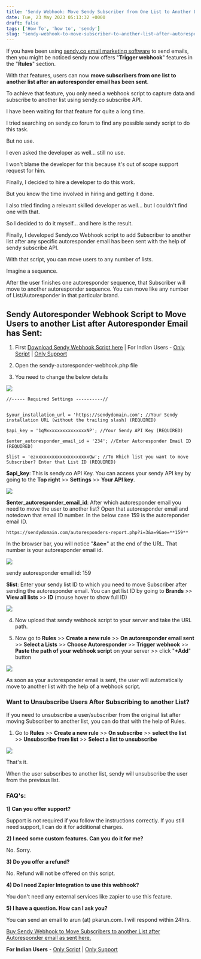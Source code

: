 ```yaml
---
title: 'Sendy Webhook: Move Sendy Subscriber from One List to Another List after the Autoresponder email sent'
date: Tue, 23 May 2023 05:13:32 +0000
draft: false
tags: ['How To', 'how to', 'sendy']
slug: "sendy-webhook-to-move-subscriber-to-another-list-after-autoresponder-email-sent"
---
```


If you have been using [sendy.co email marketing software](https://sendy.co/?ref=NMGZZ) to send emails, then you might be noticed sendy now offers "**Trigger webhook**" features in the "**Rules**" section.

With that features, users can now **move subscribers from one list to another list after an autoresponder email has been sent**.

To achieve that feature, you only need a webhook script to capture data and subscribe to another list using sendy.co subscribe API.

I have been waiting for that feature for quite a long time.

I tried searching on sendy.co forum to find any possible sendy script to do this task.

But no use.

I even asked the developer as well… still no use.

I won't blame the developer for this because it's out of scope support request for him.

Finally, I decided to hire a developer to do this work.

But you know the time involved in hiring and getting it done.

I also tried finding a relevant skilled developer as well… but I couldn't find one with that.

So I decided to do it myself… and here is the result.

Finally, I developed Sendy.co Webhook script to add Subscriber to another list after any specific autoresponder email has been sent with the help of sendy subscribe API.

With that script, you can move users to any number of lists.

Imagine a sequence.

After the user finishes one autoresponder sequence, that Subscriber will move to another autoresponder sequence. You can move like any number of List/Autoresponder in that particular brand.

**Sendy Autoresponder Webhook Script to Move Users to another List after Autoresponder Email has Sent:**
--------------------------------------------------------------------------------------------------------

1) First [Download Sendy Webhook Script here](https://checkout.pkarun.com/checkout/52b1c33c4259131d72106d98fddfb16c) | For Indian Users - [Only Script](https://pkarun.mojo.page/sendy-autoresponder-webhook) | [Only Support](https://pkarun.mojo.page/sendy-webhook-support-only)

2) Open the sendy-autoresponder-webhook.php file

3) You need to change the below details

![](/sendy-webhook-to-move-subscriber-to-another-list-after-autoresponder-email-sent/images/sendy-webhook-configuration.png)

```
//----- Required Settings ----------//
	
	
$your_installation_url = 'https://sendydomain.com'; //Your Sendy installation URL (without the trailing slash) (REQUIRED)	
	
$api_key = '1qMxxxxxxxxxxxxxxxNP'; //Your Sendy API Key (REQUIRED)
	
$enter_autoresponder_email_id = '234'; //Enter Autoresponder Email ID (REQUIRED)

$list = 'ezxxxxxxxxxxxxxxxxxxxxQw'; //To Which list you want to move Subscriber? Enter that List ID (REQUIRED)
```

**$api\_key**: This is sendy.co API Key. You can access your sendy API key by going to the **Top right** >> **Settings** \>> **Your API key**.

![](/sendy-webhook-to-move-subscriber-to-another-list-after-autoresponder-email-sent/images/sendy.co-API-Key.png)

**$enter\_autoresponder\_email\_id**: After which autoresponder email you need to move the user to another list? Open that autoresponder email and notedown that email ID number. In the below case 159 is the autoreponder email ID.

```
https://sendydomain.com/autoresponders-report.php?i=3&a=9&ae=**159**
```

In the browser bar, you will notice "**&ae=**" at the end of the URL. That number is your autoresponder email id.

![](/sendy-webhook-to-move-subscriber-to-another-list-after-autoresponder-email-sent/images/sendy-autoresponder-email-id.png)

sendy autoresponder email id: 159

**$list**: Enter your sendy list ID to which you need to move Subscriber after sending the autoresponder email. You can get list ID by going to **Brands** \>> **View all lists** >> **ID** (mouse hover to show full ID)

![](/sendy-webhook-to-move-subscriber-to-another-list-after-autoresponder-email-sent/images/sendy-list-id.png)

4) Now upload that sendy webhook script to your server and take the URL path.

5) Now go to **Rules** >> **Create a new rule** >> **On autoresponder email sent** >> **Select a Lists** >> **Choose Autoresponder** >> **Trigger webhook** >> **Paste the path of your webhook script** on your server >> click "**+Add**" button

![](/sendy-webhook-to-move-subscriber-to-another-list-after-autoresponder-email-sent/images/sendy-on-autoresponder-email-sent.png)

As soon as your autoresponder email is sent, the user will automatically move to another list with the help of a webhook script.

### Want to Unsubscribe Users After Subscribing to another List?

If you need to unsubscribe a user/subscriber from the original list after moving Subscriber to another list, you can do that with the help of Rules.

1) Go to **Rules** \>> **Create a new rule** >> **On subscribe** >> **select the list** >> **Unsubscribe from list** >> **Select a list to unsubscribe**

![](/sendy-webhook-to-move-subscriber-to-another-list-after-autoresponder-email-sent/images/sendy-on-subscribe.png)

That's it.

When the user subscribes to another list, sendy will unsubscribe the user from the previous list.

### FAQ's:

****1) Can you offer support?****

Support is not required if you follow the instructions correctly. If you still need support, I can do it for additional charges.

**2) I need some custom features. Can you do it for me?**

No. Sorry.

**3) Do you offer a refund?**

No. Refund will not be offered on this script.

**4) Do I need Zapier Integration to use this webhook?**

You don't need any external services like zapier to use this feature.

**5) I have a question. How can I ask you?**

You can send an email to arun (at) pkarun.com. I will respond within 24hrs.

[Buy Sendy Webhook to Move Subscribers to another List after Autoresponder email as sent here.](https://checkout.pkarun.com/checkout/52b1c33c4259131d72106d98fddfb16c)

**For Indian Users** - [Only Script](https://pkarun.mojo.page/sendy-autoresponder-webhook) | [Only Support](https://pkarun.mojo.page/sendy-webhook-support-only)
